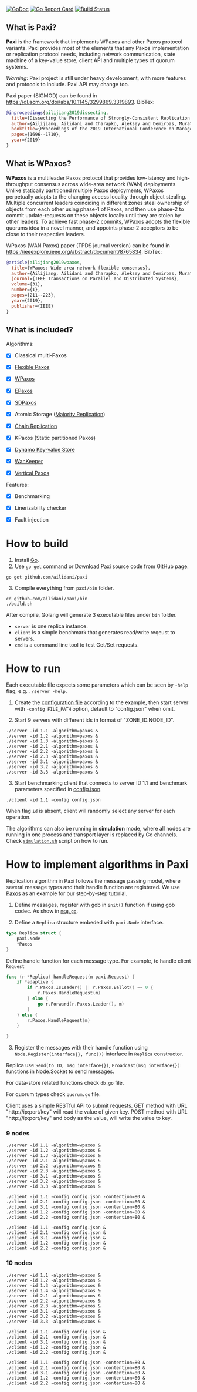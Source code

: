 [![GoDoc](https://godoc.org/github.com/ailidani/paxi?status.svg)](https://godoc.org/github.com/ailidani/paxi)
[![Go Report Card](https://goreportcard.com/badge/github.com/ailidani/paxi)](https://goreportcard.com/report/github.com/ailidani/paxi)
[![Build Status](https://travis-ci.org/ailidani/paxi.svg?branch=master)](https://travis-ci.org/ailidani/paxi)


## What is Paxi?

**Paxi** is the framework that implements WPaxos and other Paxos protocol variants. Paxi provides most of the elements that any Paxos implementation or replication protocol needs, including network communication, state machine of a key-value store, client API and multiple types of quorum systems.

*Warning*: Paxi project is still under heavy development, with more features and protocols to include. Paxi API may change too.

Paxi paper (SIGMOD) can be found in https://dl.acm.org/doi/abs/10.1145/3299869.3319893.
BibTex:
```bibtex
@inproceedings{ailijiang2019dissecting,
  title={Dissecting the Performance of Strongly-Consistent Replication Protocols},
  author={Ailijiang, Ailidani and Charapko, Aleksey and Demirbas, Murat},
  booktitle={Proceedings of the 2019 International Conference on Management of Data},
  pages={1696--1710},
  year={2019}
}
```

## What is WPaxos?

**WPaxos** is a multileader Paxos protocol that provides low-latency and high-throughput consensus across wide-area network (WAN) deployments. Unlike statically partitioned multiple Paxos deployments, WPaxos perpetually adapts to the changing access locality through object stealing. Multiple concurrent leaders coinciding in different zones steal ownership of objects from each other using phase-1 of Paxos, and then use phase-2 to commit update-requests on these objects locally until they are stolen by other leaders. To achieve fast phase-2 commits, WPaxos adopts the flexible quorums idea in a novel manner, and appoints phase-2 acceptors to be close to their respective leaders.

WPaxos (WAN Paxos) paper (TPDS journal version) can be found in https://ieeexplore.ieee.org/abstract/document/8765834.
BibTex:
```bibtex
@article{ailijiang2019wpaxos,
  title={WPaxos: Wide area network flexible consensus},
  author={Ailijiang, Ailidani and Charapko, Aleksey and Demirbas, Murat and Kosar, Tevfik},
  journal={IEEE Transactions on Parallel and Distributed Systems},
  volume={31},
  number={1},
  pages={211--223},
  year={2019},
  publisher={IEEE}
}
```

## What is included?

Algorithms:
- [x] Classical multi-Paxos
- [x] [Flexible Paxos](https://dl.acm.org/citation.cfm?id=3139656)
- [x] [WPaxos](https://arxiv.org/abs/1703.08905)
- [x] [EPaxos](https://dl.acm.org/citation.cfm?id=2517350)
- [x] [SDPaxos](https://www.microsoft.com/en-us/research/uploads/prod/2018/09/172-zhao.pdf)
- [x] Atomic Storage ([Majority Replication](http://citeseerx.ist.psu.edu/viewdoc/download?doi=10.1.1.174.7245&rep=rep1&type=pdf))
- [x] [Chain Replication](https://www.cs.cornell.edu/home/rvr/papers/OSDI04.pdf)
- [x] KPaxos (Static partitioned Paxos)
- [x] [Dynamo Key-value Store](https://dl.acm.org/citation.cfm?id=1294281)
- [x] [WanKeeper](http://ieeexplore.ieee.org/abstract/document/7980095/)
- [x] [Vertical Paxos](https://www.microsoft.com/en-us/research/wp-content/uploads/2009/08/Vertical-Paxos-and-Primary-Backup-Replication-.pdf)


Features:
- [x] Benchmarking
- [x] Linerizability checker
- [x] Fault injection


# How to build

1. Install [Go](https://golang.org/dl/).
2. Use `go get` command or [Download](https://github.com/wpaxos/paxi/archive/master.zip) Paxi source code from GitHub page.
```
go get github.com/ailidani/paxi
```

3. Compile everything from `paxi/bin` folder.
```
cd github.com/ailidani/paxi/bin
./build.sh
```

After compile, Golang will generate 3 executable files under `bin` folder.
* `server` is one replica instance.
* `client` is a simple benchmark that generates read/write reqeust to servers.
* `cmd` is a command line tool to test Get/Set requests.


# How to run

Each executable file expects some parameters which can be seen by `-help` flag, e.g. `./server -help`.

1. Create the [configuration file](https://github.com/ailidani/paxi/blob/master/bin/config.json) according to the example, then start server with `-config FILE_PATH` option, default to "config.json" when omit.

2. Start 9 servers with different ids in format of "ZONE_ID.NODE_ID".
```
./server -id 1.1 -algorithm=paxos &
./server -id 1.2 -algorithm=paxos &
./server -id 1.3 -algorithm=paxos &
./server -id 2.1 -algorithm=paxos &
./server -id 2.2 -algorithm=paxos &
./server -id 2.3 -algorithm=paxos &
./server -id 3.1 -algorithm=paxos &
./server -id 3.2 -algorithm=paxos &
./server -id 3.3 -algorithm=paxos &
```

3. Start benchmarking client that connects to server ID 1.1 and benchmark parameters specified in [config.json](https://github.com/ailidani/paxi/blob/master/bin/config.json).
```
./client -id 1.1 -config config.json
```
When flag `id` is absent, client will randomly select any server for each operation.

The algorithms can also be running in **simulation** mode, where all nodes are running in one process and transport layer is replaced by Go channels. Check [`simulation.sh`](https://github.com/ailidani/paxi/blob/master/bin/simulation.sh) script on how to run.


# How to implement algorithms in Paxi

Replication algorithm in Paxi follows the message passing model, where several message types and their handle function are registered. We use [Paxos](https://github.com/ailidani/paxi/tree/master/paxos) as an example for our step-by-step tutorial.

1. Define messages, register with gob in `init()` function if using gob codec. As show in [`msg.go`](https://github.com/ailidani/paxi/blob/master/paxos/msg.go).

2. Define a `Replica` structure embeded with `paxi.Node` interface.
```go
type Replica struct {
	paxi.Node
	*Paxos
}
```

Define handle function for each message type. For example, to handle client `Request`
```go
func (r *Replica) handleRequest(m paxi.Request) {
	if *adaptive {
		if r.Paxos.IsLeader() || r.Paxos.Ballot() == 0 {
			r.Paxos.HandleRequest(m)
		} else {
			go r.Forward(r.Paxos.Leader(), m)
		}
	} else {
		r.Paxos.HandleRequest(m)
	}

}
```

3. Register the messages with their handle function using `Node.Register(interface{}, func())` interface in `Replica` constructor.

Replica use `Send(to ID, msg interface{})`, `Broadcast(msg interface{})` functions in Node.Socket to send messages.

For data-store related functions check `db.go` file.

For quorum types check `quorum.go` file.

Client uses a simple RESTful API to submit requests. GET method with URL "http://ip:port/key" will read the value of given key. POST method with URL "http://ip:port/key" and body as the value, will write the value to key.

### 9 nodes
```
./server -id 1.1 -algorithm=wpaxos &
./server -id 1.2 -algorithm=wpaxos &
./server -id 1.3 -algorithm=wpaxos &
./server -id 2.1 -algorithm=wpaxos &
./server -id 2.2 -algorithm=wpaxos &
./server -id 2.3 -algorithm=wpaxos &
./server -id 3.1 -algorithm=wpaxos &
./server -id 3.2 -algorithm=wpaxos &
./server -id 3.3 -algorithm=wpaxos &
```

```
./client -id 1.1 -config config.json -contention=80 &
./client -id 2.1 -config config.json -contention=80 &
./client -id 3.1 -config config.json -contention=80 &
./client -id 1.2 -config config.json -contention=80 &
./client -id 2.2 -config config.json -contention=80 &
```

```
./client -id 1.1 -config config.json &
./client -id 2.1 -config config.json &
./client -id 3.1 -config config.json &
./client -id 1.2 -config config.json &
./client -id 2.2 -config config.json &
```


### 10 nodes
```
./server -id 1.1 -algorithm=wpaxos &
./server -id 1.2 -algorithm=wpaxos &
./server -id 1.3 -algorithm=wpaxos &
./server -id 1.4 -algorithm=wpaxos &
./server -id 2.1 -algorithm=wpaxos &
./server -id 2.2 -algorithm=wpaxos &
./server -id 2.3 -algorithm=wpaxos &
./server -id 3.1 -algorithm=wpaxos &
./server -id 3.2 -algorithm=wpaxos &
./server -id 3.3 -algorithm=wpaxos &
```

```
./client -id 1.1 -config config.json &
./client -id 2.1 -config config.json &
./client -id 3.1 -config config.json &
./client -id 1.2 -config config.json &
./client -id 2.2 -config config.json &
```

```
./client -id 1.1 -config config.json -contention=80 &
./client -id 2.1 -config config.json -contention=80 &
./client -id 3.1 -config config.json -contention=80 &
./client -id 1.2 -config config.json -contention=80 &
./client -id 2.2 -config config.json -contention=80 &
```